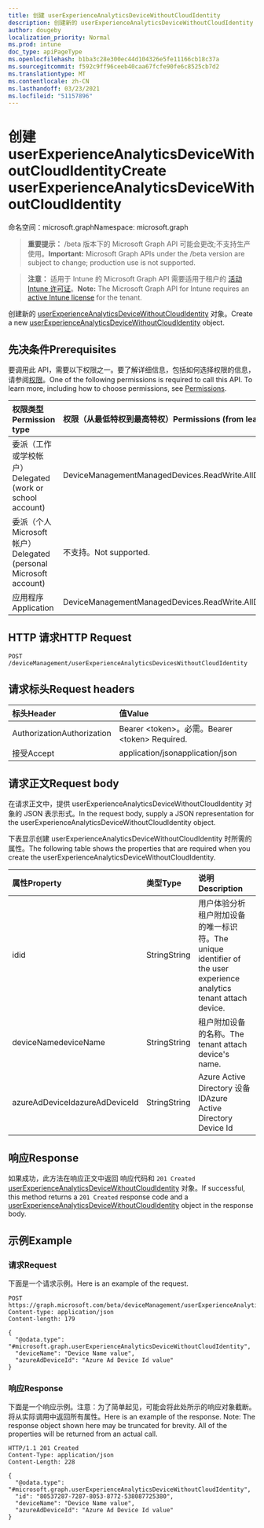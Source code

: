 ```yaml
---
title: 创建 userExperienceAnalyticsDeviceWithoutCloudIdentity
description: 创建新的 userExperienceAnalyticsDeviceWithoutCloudIdentity 对象。
author: dougeby
localization_priority: Normal
ms.prod: intune
doc_type: apiPageType
ms.openlocfilehash: b1ba3c28e300ec44d104326e5fe11166cb18c37a
ms.sourcegitcommit: f592c9ff96ceeb40caa67fcfe90fe6c8525cb7d2
ms.translationtype: MT
ms.contentlocale: zh-CN
ms.lasthandoff: 03/23/2021
ms.locfileid: "51157896"
---
```

# <a name="create-userexperienceanalyticsdevicewithoutcloudidentity"></a><span data-ttu-id="5c9d8-103">创建 userExperienceAnalyticsDeviceWithoutCloudIdentity</span><span class="sxs-lookup"><span data-stu-id="5c9d8-103">Create userExperienceAnalyticsDeviceWithoutCloudIdentity</span></span>

<span data-ttu-id="5c9d8-104">命名空间：microsoft.graph</span><span class="sxs-lookup"><span data-stu-id="5c9d8-104">Namespace: microsoft.graph</span></span>

> <span data-ttu-id="5c9d8-105">**重要提示：** /beta 版本下的 Microsoft Graph API 可能会更改;不支持生产使用。</span><span class="sxs-lookup"><span data-stu-id="5c9d8-105">**Important:** Microsoft Graph APIs under the /beta version are subject to change; production use is not supported.</span></span>

> <span data-ttu-id="5c9d8-106">**注意：** 适用于 Intune 的 Microsoft Graph API 需要适用于租户的 [活动 Intune 许可证](https://go.microsoft.com/fwlink/?linkid=839381)。</span><span class="sxs-lookup"><span data-stu-id="5c9d8-106">**Note:** The Microsoft Graph API for Intune requires an [active Intune license](https://go.microsoft.com/fwlink/?linkid=839381) for the tenant.</span></span>

<span data-ttu-id="5c9d8-107">创建新的 [userExperienceAnalyticsDeviceWithoutCloudIdentity](../resources/intune-devices-userexperienceanalyticsdevicewithoutcloudidentity.md) 对象。</span><span class="sxs-lookup"><span data-stu-id="5c9d8-107">Create a new [userExperienceAnalyticsDeviceWithoutCloudIdentity](../resources/intune-devices-userexperienceanalyticsdevicewithoutcloudidentity.md) object.</span></span>

## <a name="prerequisites"></a><span data-ttu-id="5c9d8-108">先决条件</span><span class="sxs-lookup"><span data-stu-id="5c9d8-108">Prerequisites</span></span>
<span data-ttu-id="5c9d8-p101">要调用此 API，需要以下权限之一。要了解详细信息，包括如何选择权限的信息，请参阅[权限](/graph/permissions-reference)。</span><span class="sxs-lookup"><span data-stu-id="5c9d8-p101">One of the following permissions is required to call this API. To learn more, including how to choose permissions, see [Permissions](/graph/permissions-reference).</span></span>

|<span data-ttu-id="5c9d8-111">权限类型</span><span class="sxs-lookup"><span data-stu-id="5c9d8-111">Permission type</span></span>|<span data-ttu-id="5c9d8-112">权限（从最低特权到最高特权）</span><span class="sxs-lookup"><span data-stu-id="5c9d8-112">Permissions (from least to most privileged)</span></span>|
|:---|:---|
|<span data-ttu-id="5c9d8-113">委派（工作或学校帐户）</span><span class="sxs-lookup"><span data-stu-id="5c9d8-113">Delegated (work or school account)</span></span>|<span data-ttu-id="5c9d8-114">DeviceManagementManagedDevices.ReadWrite.All</span><span class="sxs-lookup"><span data-stu-id="5c9d8-114">DeviceManagementManagedDevices.ReadWrite.All</span></span>|
|<span data-ttu-id="5c9d8-115">委派（个人 Microsoft 帐户）</span><span class="sxs-lookup"><span data-stu-id="5c9d8-115">Delegated (personal Microsoft account)</span></span>|<span data-ttu-id="5c9d8-116">不支持。</span><span class="sxs-lookup"><span data-stu-id="5c9d8-116">Not supported.</span></span>|
|<span data-ttu-id="5c9d8-117">应用程序</span><span class="sxs-lookup"><span data-stu-id="5c9d8-117">Application</span></span>|<span data-ttu-id="5c9d8-118">DeviceManagementManagedDevices.ReadWrite.All</span><span class="sxs-lookup"><span data-stu-id="5c9d8-118">DeviceManagementManagedDevices.ReadWrite.All</span></span>|

## <a name="http-request"></a><span data-ttu-id="5c9d8-119">HTTP 请求</span><span class="sxs-lookup"><span data-stu-id="5c9d8-119">HTTP Request</span></span>
<!-- {
  "blockType": "ignored"
}
-->
``` http
POST /deviceManagement/userExperienceAnalyticsDevicesWithoutCloudIdentity
```

## <a name="request-headers"></a><span data-ttu-id="5c9d8-120">请求标头</span><span class="sxs-lookup"><span data-stu-id="5c9d8-120">Request headers</span></span>
|<span data-ttu-id="5c9d8-121">标头</span><span class="sxs-lookup"><span data-stu-id="5c9d8-121">Header</span></span>|<span data-ttu-id="5c9d8-122">值</span><span class="sxs-lookup"><span data-stu-id="5c9d8-122">Value</span></span>|
|:---|:---|
|<span data-ttu-id="5c9d8-123">Authorization</span><span class="sxs-lookup"><span data-stu-id="5c9d8-123">Authorization</span></span>|<span data-ttu-id="5c9d8-124">Bearer &lt;token&gt;。必需。</span><span class="sxs-lookup"><span data-stu-id="5c9d8-124">Bearer &lt;token&gt; Required.</span></span>|
|<span data-ttu-id="5c9d8-125">接受</span><span class="sxs-lookup"><span data-stu-id="5c9d8-125">Accept</span></span>|<span data-ttu-id="5c9d8-126">application/json</span><span class="sxs-lookup"><span data-stu-id="5c9d8-126">application/json</span></span>|

## <a name="request-body"></a><span data-ttu-id="5c9d8-127">请求正文</span><span class="sxs-lookup"><span data-stu-id="5c9d8-127">Request body</span></span>
<span data-ttu-id="5c9d8-128">在请求正文中，提供 userExperienceAnalyticsDeviceWithoutCloudIdentity 对象的 JSON 表示形式。</span><span class="sxs-lookup"><span data-stu-id="5c9d8-128">In the request body, supply a JSON representation for the userExperienceAnalyticsDeviceWithoutCloudIdentity object.</span></span>

<span data-ttu-id="5c9d8-129">下表显示创建 userExperienceAnalyticsDeviceWithoutCloudIdentity 时所需的属性。</span><span class="sxs-lookup"><span data-stu-id="5c9d8-129">The following table shows the properties that are required when you create the userExperienceAnalyticsDeviceWithoutCloudIdentity.</span></span>

|<span data-ttu-id="5c9d8-130">属性</span><span class="sxs-lookup"><span data-stu-id="5c9d8-130">Property</span></span>|<span data-ttu-id="5c9d8-131">类型</span><span class="sxs-lookup"><span data-stu-id="5c9d8-131">Type</span></span>|<span data-ttu-id="5c9d8-132">说明</span><span class="sxs-lookup"><span data-stu-id="5c9d8-132">Description</span></span>|
|:---|:---|:---|
|<span data-ttu-id="5c9d8-133">id</span><span class="sxs-lookup"><span data-stu-id="5c9d8-133">id</span></span>|<span data-ttu-id="5c9d8-134">String</span><span class="sxs-lookup"><span data-stu-id="5c9d8-134">String</span></span>|<span data-ttu-id="5c9d8-135">用户体验分析租户附加设备的唯一标识符。</span><span class="sxs-lookup"><span data-stu-id="5c9d8-135">The unique identifier of the user experience analytics tenant attach device.</span></span>|
|<span data-ttu-id="5c9d8-136">deviceName</span><span class="sxs-lookup"><span data-stu-id="5c9d8-136">deviceName</span></span>|<span data-ttu-id="5c9d8-137">String</span><span class="sxs-lookup"><span data-stu-id="5c9d8-137">String</span></span>|<span data-ttu-id="5c9d8-138">租户附加设备的名称。</span><span class="sxs-lookup"><span data-stu-id="5c9d8-138">The tenant attach device's name.</span></span>|
|<span data-ttu-id="5c9d8-139">azureAdDeviceId</span><span class="sxs-lookup"><span data-stu-id="5c9d8-139">azureAdDeviceId</span></span>|<span data-ttu-id="5c9d8-140">String</span><span class="sxs-lookup"><span data-stu-id="5c9d8-140">String</span></span>|<span data-ttu-id="5c9d8-141">Azure Active Directory 设备 ID</span><span class="sxs-lookup"><span data-stu-id="5c9d8-141">Azure Active Directory Device Id</span></span>|



## <a name="response"></a><span data-ttu-id="5c9d8-142">响应</span><span class="sxs-lookup"><span data-stu-id="5c9d8-142">Response</span></span>
<span data-ttu-id="5c9d8-143">如果成功，此方法在响应正文中返回 响应代码和 `201 Created` [userExperienceAnalyticsDeviceWithoutCloudIdentity](../resources/intune-devices-userexperienceanalyticsdevicewithoutcloudidentity.md) 对象。</span><span class="sxs-lookup"><span data-stu-id="5c9d8-143">If successful, this method returns a `201 Created` response code and a [userExperienceAnalyticsDeviceWithoutCloudIdentity](../resources/intune-devices-userexperienceanalyticsdevicewithoutcloudidentity.md) object in the response body.</span></span>

## <a name="example"></a><span data-ttu-id="5c9d8-144">示例</span><span class="sxs-lookup"><span data-stu-id="5c9d8-144">Example</span></span>

### <a name="request"></a><span data-ttu-id="5c9d8-145">请求</span><span class="sxs-lookup"><span data-stu-id="5c9d8-145">Request</span></span>
<span data-ttu-id="5c9d8-146">下面是一个请求示例。</span><span class="sxs-lookup"><span data-stu-id="5c9d8-146">Here is an example of the request.</span></span>
``` http
POST https://graph.microsoft.com/beta/deviceManagement/userExperienceAnalyticsDevicesWithoutCloudIdentity
Content-type: application/json
Content-length: 179

{
  "@odata.type": "#microsoft.graph.userExperienceAnalyticsDeviceWithoutCloudIdentity",
  "deviceName": "Device Name value",
  "azureAdDeviceId": "Azure Ad Device Id value"
}
```

### <a name="response"></a><span data-ttu-id="5c9d8-147">响应</span><span class="sxs-lookup"><span data-stu-id="5c9d8-147">Response</span></span>
<span data-ttu-id="5c9d8-p102">下面是一个响应示例。注意：为了简单起见，可能会将此处所示的响应对象截断。将从实际调用中返回所有属性。</span><span class="sxs-lookup"><span data-stu-id="5c9d8-p102">Here is an example of the response. Note: The response object shown here may be truncated for brevity. All of the properties will be returned from an actual call.</span></span>
``` http
HTTP/1.1 201 Created
Content-Type: application/json
Content-Length: 228

{
  "@odata.type": "#microsoft.graph.userExperienceAnalyticsDeviceWithoutCloudIdentity",
  "id": "80537287-7287-8053-8772-538087725380",
  "deviceName": "Device Name value",
  "azureAdDeviceId": "Azure Ad Device Id value"
}
```




